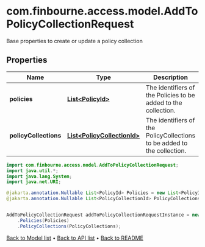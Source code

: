 # com.finbourne.access.model.AddToPolicyCollectionRequest
Base properties to create or update a policy collection

## Properties

Name | Type | Description | Notes
------------ | ------------- | ------------- | -------------
**policies** | [**List&lt;PolicyId&gt;**](PolicyId.md) | The identifiers of the Policies to be added to the collection. | [optional] [default to List<PolicyId>]
**policyCollections** | [**List&lt;PolicyCollectionId&gt;**](PolicyCollectionId.md) | The identifiers of the PolicyCollections to be added to the collection. | [optional] [default to List<PolicyCollectionId>]

```java
import com.finbourne.access.model.AddToPolicyCollectionRequest;
import java.util.*;
import java.lang.System;
import java.net.URI;

@jakarta.annotation.Nullable List<PolicyId> Policies = new List<PolicyId>();
@jakarta.annotation.Nullable List<PolicyCollectionId> PolicyCollections = new List<PolicyCollectionId>();


AddToPolicyCollectionRequest addToPolicyCollectionRequestInstance = new AddToPolicyCollectionRequest()
    .Policies(Policies)
    .PolicyCollections(PolicyCollections);
```


[Back to Model list](../README.md#documentation-for-models) &#8226; [Back to API list](../README.md#documentation-for-api-endpoints) &#8226; [Back to README](../README.md)
